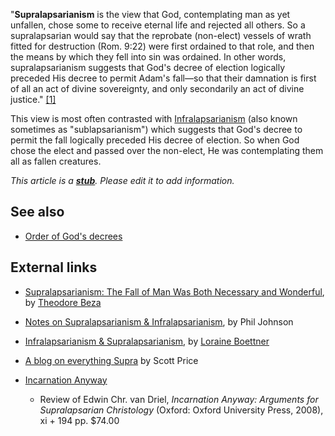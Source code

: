 "**Supralapsarianism** is the view that God, contemplating man as
yet unfallen, chose some to receive eternal life and rejected all
others. So a supralapsarian would say that the reprobate
(non-elect) vessels of wrath fitted for destruction (Rom. 9:22)
were first ordained to that role, and then the means by which they
fell into sin was ordained. In other words, supralapsarianism
suggests that God's decree of election logically preceded His
decree to permit Adam's fall—so that their damnation is first of
all an act of divine sovereignty, and only secondarily an act of
divine justice."
[[1]](http://www.spurgeon.org/~phil/articles/sup_infr.htm)

This view is most often contrasted with
[Infralapsarianism](Infralapsarianism "Infralapsarianism") (also
known sometimes as "sublapsarianism") which suggests that God's
decree to permit the fall logically preceded His decree of
election. So when God chose the elect and passed over the
non-elect, He was contemplating them all as fallen creatures.

*This article is a **[stub](http://www.theopedia.com/Category:Theopedia_stubs "Category:Theopedia stubs")**. Please edit it to add information.*
## See also

-   [Order of God's decrees](Order_of_God's_decrees "Order of God's decrees")

## External links

-   [Supralapsarianism: The Fall of Man Was Both Necessary and Wonderful](http://personal.pitnet.net/primarysources/beza.html),
    by [Theodore Beza](Theodore_Beza "Theodore Beza")
-   [Notes on Supralapsarianism & Infralapsarianism](http://www.spurgeon.org/~phil/articles/sup_infr.htm),
    by Phil Johnson
-   [Infralapsarianism & Supralapsarianism](http://www.the-highway.com/election4_Boettner.html),
    by [Loraine Boettner](Loraine_Boettner "Loraine Boettner")
-   [A blog on everything Supra](http://supralapsarian.wordpress.com)
    by Scott Price

-   [Incarnation Anyway](http://libweb.ptsem.edu/collections/barth/reviews/incany.aspx?menu=296&subText=468&disclaimer=668)
    - Review of Edwin Chr. van Driel,
    *Incarnation Anyway: Arguments for Supralapsarian Christology*
    (Oxford: Oxford University Press, 2008), xi + 194 pp. $74.00



